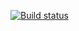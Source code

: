 [![Build status](https://ci.appveyor.com/api/projects/status/nlj5obqsgkhacosj?svg=true)](https://ci.appveyor.com/project/LiubovSokolova89/patterns-dz5)
